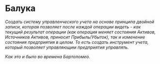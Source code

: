 # Балука

*Создать систему управленческого учета на основе принципа двойной записи,
которая позволяет после каждой операции видеть - как текущий результат операции
(как операция меняет состояния Активов, Источников Активов, приносит 
Прибыль/Убыток), так и изменение состояния предприятия в целом. То есть создать
инструмент учета, который позволяет управляющим предприятия управлять.*

*Как это и было во времена Бартоломео.*


